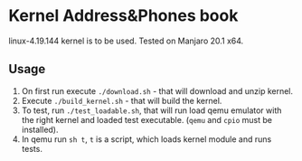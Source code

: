 # Kernel Address&Phones book

linux-4.19.144 kernel is to be used. Tested on Manjaro 20.1 x64.

## Usage
1. On first run execute `./download.sh` - that will download and unzip kernel.
2. Execute `./build_kernel.sh` - that will build the kernel.
3. To test, run `./test_loadable.sh`, that will run load qemu emulator with the right kernel and loaded test executable. (`qemu` and `cpio` must be installed).
4. In qemu run `sh t`, `t` is a script, which loads kernel module and runs tests.
